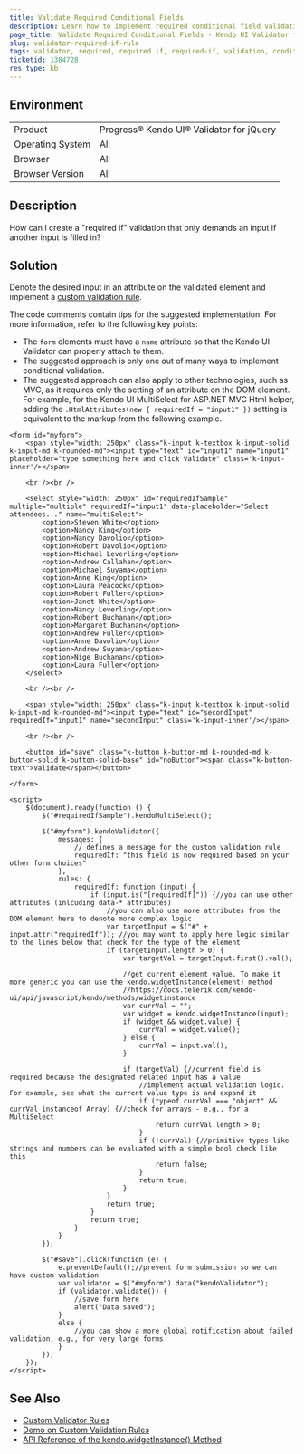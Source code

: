 ```yaml
---
title: Validate Required Conditional Fields
description: Learn how to implement required conditional field validation based on the value of another input on the form when working with the Kendo UI Validator.
page_title: Validate Required Conditional Fields - Kendo UI Validator for jQuery
slug: validator-required-if-rule
tags: validator, required, required if, required-if, validation, conditional
ticketid: 1384728
res_type: kb
---
```


## Environment

<table>
 <tr>
  <td>Product</td>
  <td>Progress® Kendo UI® Validator for jQuery</td>
 </tr>
 <tr>
  <td>Operating System</td>
  <td>All</td>
 </tr>
 <tr>
  <td>Browser</td>
  <td>All</td>
 </tr>
 <tr>
  <td>Browser Version</td>
  <td>All</td>
 </tr>
</table>

## Description

How can I create a "required if" validation that only demands an input if another input is filled in?

## Solution

Denote the desired input in an attribute on the validated element and implement a [custom validation rule](https://docs.telerik.com/kendo-ui/controls/editors/validator/overview#custom-rules-for-validation).

The code comments contain tips for the suggested implementation. For more information, refer to the following key points:

* The `form` elements must have a `name` attribute so that the Kendo UI Validator can properly attach to them.
* The suggested approach is only one out of many ways to implement conditional validation.
* The suggested approach can also apply to other technologies, such as MVC, as it requires only the setting of an attribute on the DOM element. For example, for the Kendo UI MultiSelect for ASP.NET MVC Html helper, adding the `.HtmlAttributes(new { requiredIf = "input1" })` setting is equivalent to the markup from the following example.

```dojo
<form id="myform">
	<span style="width: 250px" class="k-input k-textbox k-input-solid k-input-md k-rounded-md"><input type="text" id="input1" name="input1" placeholder="type something here and click Validate" class='k-input-inner'/></span>

	<br /><br />

	<select style="width: 250px" id="requiredIfSample" multiple="multiple" requiredIf="input1" data-placeholder="Select attendees..." name="multiSelect">
		<option>Steven White</option>
		<option>Nancy King</option>
		<option>Nancy Davolio</option>
		<option>Robert Davolio</option>
		<option>Michael Leverling</option>
		<option>Andrew Callahan</option>
		<option>Michael Suyama</option>
		<option>Anne King</option>
		<option>Laura Peacock</option>
		<option>Robert Fuller</option>
		<option>Janet White</option>
		<option>Nancy Leverling</option>
		<option>Robert Buchanan</option>
		<option>Margaret Buchanan</option>
		<option>Andrew Fuller</option>
		<option>Anne Davolio</option>
		<option>Andrew Suyama</option>
		<option>Nige Buchanan</option>
		<option>Laura Fuller</option>
	</select>

	<br /><br />

	<span style="width: 250px" class="k-input k-textbox k-input-solid k-input-md k-rounded-md"><input type="text" id="secondInput" requiredIf="input1" name="secondInput" class='k-input-inner'/></span>

	<br /><br />

	<button id="save" class="k-button k-button-md k-rounded-md k-button-solid k-button-solid-base" id="noButton"><span class="k-button-text">Validate</span></button>

</form>

<script>
	$(document).ready(function () {
		$("#requiredIfSample").kendoMultiSelect();

		$("#myform").kendoValidator({
			messages: {
				// defines a message for the custom validation rule
				requiredIf: "this field is now required based on your other form choices"
			},
			rules: {
				requiredIf: function (input) {
					if (input.is("[requiredIf]")) {//you can use other attributes (inlcuding data-* attributes)
						//you can also use more attributes from the DOM element here to denote more complex logic
						var targetInput = $("#" + input.attr("requiredIf")); //you may want to apply here logic similar to the lines below that check for the type of the element
						if (targetInput.length > 0) {
							var targetVal = targetInput.first().val();

							//get current element value. To make it more generic you can use the kendo.widgetInstance(element) method
							//https://docs.telerik.com/kendo-ui/api/javascript/kendo/methods/widgetinstance
							var currVal = "";
							var widget = kendo.widgetInstance(input);
							if (widget && widget.value) {
								currVal = widget.value();
							} else {
								currVal = input.val();
							}

							if (targetVal) {//current field is required because the designated related input has a value
								//implement actual validation logic. For example, see what the current value type is and expand it
								if (typeof currVal === "object" && currVal instanceof Array) {//check for arrays - e.g., for a MultiSelect
									return currVal.length > 0;
								}
								if (!currVal) {//primitive types like strings and numbers can be evaluated with a simple bool check like this
									return false;
								}
								return true;
							}
						}
						return true;
					}
					return true;
				}
			}
		});

		$("#save").click(function (e) {
			e.preventDefault();//prevent form submission so we can have custom validation
			var validator = $("#myform").data("kendoValidator");
			if (validator.validate()) {
				//save form here
				alert("Data saved");
			}
			else {
				//you can show a more global notification about failed validation, e.g., for very large forms
			}
		});
	});
</script>
```

## See Also

* [Custom Validator Rules](https://docs.telerik.com/kendo-ui/controls/editors/validator/overview#custom-rules-for-validation)
* [Demo on Custom Validation Rules](https://demos.telerik.com/kendo-ui/validator/custom-validation)
* [API Reference of the kendo.widgetInstance() Method](https://docs.telerik.com/kendo-ui/api/javascript/kendo/methods/widgetinstance)
